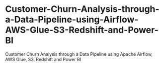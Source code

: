 # Customer-Churn-Analysis-through-a-Data-Pipeline-using-Airflow-AWS-Glue-S3-Redshift-and-Power-BI
Customer Churn Analysis through a Data Pipeline using Apache Airflow, AWS Glue, S3, Redshift and Power BI
